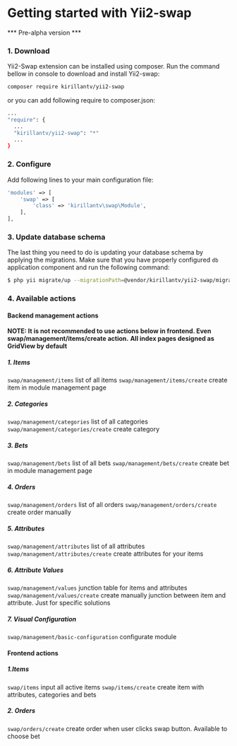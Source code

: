 # Getting started with Yii2-swap

*** Pre-alpha version ***
### 1. Download
Yii2-Swap extension can be installed using composer. Run the command bellow in console to download 
and install Yii2-swap:

```bash
composer require kirillantv/yii2-swap
```

or you can add following require to composer.json:
```bash
...
"require": {
  ...
  "kirillantv/yii2-swap": "*"
  ...
}
```
### 2. Configure

Add following lines to your main configuration file:

```php
'modules' => [
    'swap' => [
        'class' => 'kirillantv\swap\Module',
    ],
],
```
### 3. Update database schema

The last thing you need to do is updating your database schema by applying the
migrations. Make sure that you have properly configured `db` application component
and run the following command:

```bash
$ php yii migrate/up --migrationPath=@vendor/kirillantv/yii2-swap/migrations
```

### 4. Available actions

#### Backend management actions

**NOTE: It is not recommended to use actions below in frontend. Even swap/management/items/create action.**
**All index pages designed as GridView by default**
##### 1. Items
`swap/management/items` list of all items
`swap/management/items/create` create item in module management page

##### 2. Categories
`swap/management/categories` list of all categories
`swap/management/categories/create` create category

##### 3. Bets
`swap/management/bets` list of all bets
`swap/management/bets/create` create bet in module management page

##### 4. Orders
`swap/management/orders` list of all orders
`swap/management/orders/create` create order manually

##### 5. Attributes
`swap/management/attributes` list of all attributes
`swap/management/attributes/create` create attributes for your items

##### 6. Attribute Values
`swap/management/values` junction table for items and attributes
`swap/management/values/create` create manually junction between item and attribute. Just for specific solutions

##### 7. Visual Configuration
`swap/management/basic-configuration` configurate module

#### Frontend actions

##### 1.Items
`swap/items` input all active items
`swap/items/create` create item with attributes, categories and bets

##### 2. Orders
`swap/orders/create` create order when user clicks swap button. Available to choose bet